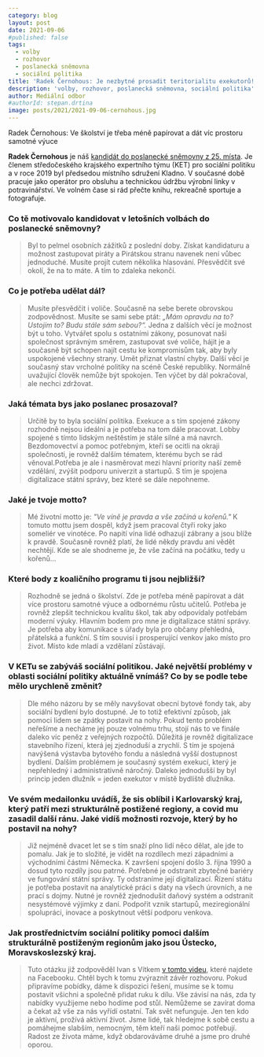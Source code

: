```yaml
---
category: blog
layout: post
date: 2021-09-06
#published: false
tags: 
  - volby
  - rozhovor
  - poslanecká sněmovna
  - sociální politika
title: 'Radek Černohous: Je nezbytné prosadit teritorialitu exekutorů!'
description: 'volby, rozhovor, poslanecká sněmovna, sociální politika'
author: Mediální odbor
#authorId: stepan.drtina
image: posts/2021/2021-09-06-cernohous.jpg
---
```


Radek Černohous: Ve školství je třeba méně papírovat a dát víc prostoru samotné výuce

**Radek Černohous** je náš [kandidát do poslanecké sněmovny z 25. místa](https://www.piratiastarostove.cz/kandidati/radek-cernohous/). Je členem středočeského krajského expertního týmu (KET) pro sociální politiku a v roce 2019 byl předsedou místního sdružení Kladno. V současné době pracuje jako operátor pro obsluhu a technickou údržbu výrobní linky v potravinářství. Ve volném čase si rád přečte knihu, rekreačně sportuje a fotografuje. 

### **Co tě motivovalo kandidovat v letošních volbách do poslanecké sněmovny?**
> Byl to pelmel osobních zážitků z poslední doby. Získat kandidaturu a možnost zastupovat piráty a Pirátskou stranu navenek není vůbec jednoduché. Musíte projít cutem několika hlasování. Přesvědčit své okolí, že na to máte. A tím to zdaleka nekončí.

### **Co je potřeba udělat dál?**
> Musíte přesvědčit i voliče. Současně na sebe berete obrovskou zodpovědnost. Musíte se sami sebe ptát: *„Mám opravdu na to? Ustojím to? Budu stále sám sebou?“.* Jedna z dalších věcí je možnost být u toho. Vytvářet spolu s ostatními zákony, posunovat naši společnost správným směrem, zastupovat své voliče, hájit je a současně být schopen najít cestu ke kompromisům tak, aby byly uspokojené všechny strany. Umět přiznat vlastní chyby. Další věcí je současný stav vrcholné politiky na scéně České republiky. Normálně uvažující člověk nemůže být spokojen. Ten výčet by dál pokračoval, ale nechci zdržovat. 

### **Jaká témata bys jako poslanec prosazoval?**
> Určitě by to byla sociální politika.                                                                                       Exekuce a s tím spojené zákony rozhodně nejsou ideální a je potřeba na tom dále pracovat. Lobby spojené s tímto lidským neštěstím je stále silné a má navrch. Bezdomovectví a pomoc potřebným, kteří se ocitli na okraji společnosti, je rovněž dalším tématem, kterému bych se rád věnoval.Potřeba je ale i nasměrovat mezi hlavní priority naší země vzdělání, zvýšit podporu univerzit a startupů. S tím je spojena digitalizace státní správy, bez které se dále nepohneme.

### **Jaké je tvoje motto?**
> Mé životní motto je: *"Ve víně je pravda a vše začíná u kořenů."* 
K tomuto mottu jsem dospěl, když jsem pracoval čtyři roky jako someliér ve vinotéce. Po napití vína lidé odhazují zábrany a jsou blíže k pravdě. Současně rovněž platí, že lidé někdy pravdu ani vědět nechtějí. Kde se ale shodneme je, že vše začíná na počátku, tedy u kořenů…

### **Které body z koaličního programu ti jsou nejbližší?**
> Rozhodně se jedná o školství. Zde je potřeba méně papírovat a dát více prostoru samotné výuce a odbornému růstu učitelů. Potřeba je rovněž zlepšit technickou kvalitu škol, tak aby odpovídaly potřebám moderní výuky.
Hlavním bodem pro mne je digitalizace státní správy. Je potřeba aby komunikace s úřady byla pro občany přehledná, přátelská a funkční. S tím souvisí i prosperující venkov jako místo pro život. Místo kde mladí a vzdělaní zůstávají.


### **V KETu se zabýváš sociální politikou. Jaké největší problémy v oblasti sociální politiky aktuálně vnímáš? Co by se podle tebe mělo urychleně změnit?**
> Dle mého názoru by se měly navyšovat obecní bytové fondy tak, aby sociální bydlení bylo dostupné. Je to totiž efektivní způsob, jak pomoci lidem se zpátky postavit na nohy. Pokud tento problém neřešíme a necháme jej pouze volnému trhu, stojí nás to ve finále daleko víc peněz z veřejných rozpočtů. Důležitá je rovněž digitalizace stavebního řízení, která jej zjednoduší a zrychlí. S tím je spojená navýšená výstavba bytového fondu a následná vyšší dostupnost bydlení. Dalším problémem je současný systém exekucí, který je nepřehledný i administrativně náročný. Daleko jednodušší by byl princip jeden dlužník = jeden exekutor v místě bydliště dlužníka.


### **Ve svém medailonku uvádíš, že sis oblíbil i Karlovarský kraj, který patří mezi strukturálně postižené regiony, a covid mu zasadil další ránu. Jaké vidíš možnosti rozvoje, který by ho postavil na nohy?**
> Již nejméně dvacet let se s tím snaží plno lidí něco dělat, ale jde to pomalu. Jak je to složité, je vidět na rozdílech mezi západními a východními částmi Německa. K završení spojení došlo 3. října 1990 a dosud tyto rozdíly jsou patrné. Potřebné je odstranit zbytečné bariéry ve fungování státní správy. Ty odstraníme její digitalizací. Řízení státu je potřeba postavit na analytické práci s daty na všech úrovních, a ne prací s dojmy. Nutné je rovněž zjednodušit daňový systém a odstranit nesystémové výjimky z daní. Podpořit vznik startupů, meziregionální spolupráci, inovace a poskytnout větší podporu venkova.

### **Jak prostřednictvím sociální politiky pomoci dalším strukturálně postiženým regionům jako jsou Ústecko, Moravskoslezský kraj.**
> Tuto otázku již zodpověděl Ivan s Vítkem [v tomto videu](https://fb.watch/7n9FfGnpol/), které najdete na Facebooku.
Chtěl bych k tomu zvýraznit závěr rozhovoru. Pokud připravíme pobídky, dáme k dispozici řešení, musíme se k tomu postavit všichni a společně přidat ruku k dílu. Vše závisí na nás, zda ty nabídky využijeme nebo hodíme pod stůl. Nemůžeme se zavírat doma a čekat až vše za nás vyřídí ostatní. Tak svět nefunguje. Jen ten kdo je aktivní, prožívá aktivní život. Jsme lidé, tak hledejme k sobě cestu a pomáhejme slabším, nemocným, těm kteří naši pomoc potřebují. Radost ze života máme, když obdarováváme druhé a jsme pro druhé oporou.
